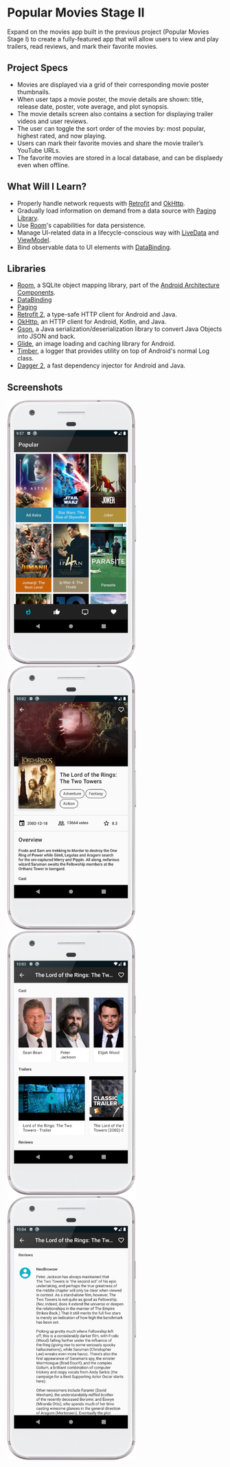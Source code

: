 # Popular Movies Stage II

Expand on the movies app built in the previous project (Popular Movies Stage I) to create a fully-featured app that will allow users to view and play trailers, read reviews, and mark their favorite movies.

## Project Specs
*   Movies are displayed via a grid of their corresponding movie poster thumbnails.
*   When user taps a movie poster, the movie details are shown: title, release date, poster, vote average, and plot synopsis.
*   The movie details screen also contains a section for displaying trailer videos and user reviews.
*   The user can toggle the sort order of the movies by: most popular, highest rated, and now playing.
*   Users can mark their favorite movies and share the movie trailer’s YouTube URLs.
*   The favorite movies are stored in a local database, and can be displaedy even when offline.

## What Will I Learn?
*   Properly handle network requests with [Retrofit](https://github.com/square/retrofit) and [OkHttp](https://github.com/square/okhttp).
*   Gradually load information on demand from a data source with [Paging Library](https://developer.android.com/topic/libraries/architecture/paging/).
*   Use [Room](https://developer.android.com/topic/libraries/architecture/room)'s capabilities for data persistence.
*   Manage UI-related data in a lifecycle-conscious way with [LiveData](https://developer.android.com/topic/libraries/architecture/livedata) and [ViewModel](https://developer.android.com/topic/libraries/architecture/viewmodel). 
*   Bind observable data to UI elements with [DataBinding](https://developer.android.com/topic/libraries/data-binding/).

## Libraries
*   [Room](https://developer.android.com/topic/libraries/architecture/room), a SQLite object mapping library, part of the [Android Architecture Components](https://developer.android.com/topic/libraries/architecture).
*   [DataBinding](https://developer.android.com/topic/libraries/data-binding/)
*   [Paging](https://developer.android.com/topic/libraries/architecture/paging/)
*   [Retrofit 2](https://github.com/square/retrofit), a type-safe HTTP client for Android and Java.
*   [OkHttp](https://github.com/square/okhttp), an HTTP client for Android, Kotlin, and Java. 
*   [Gson](https://github.com/google/gson), a Java serialization/deserialization library to convert Java Objects into JSON and back.
*   [Glide](https://github.com/bumptech/glide), an image loading and caching library for Android.
*   [Timber](https://github.com/JakeWharton/timber), a logger that provides utility on top of Android's normal Log class. 
*   [Dagger 2](https://github.com/google/dagger), a fast dependency injector for Android and Java.

## Screenshots
<img src="/screenshots/movie_list_popular.png" width="300"/> <img src="/screenshots/movie_details_lotr1.png" width="300"/> 
<img src="/screenshots/movie_details_lotr2.png" width="300"/> <img src="/screenshots/movie_details_lotr3.png" width="300"/> 
